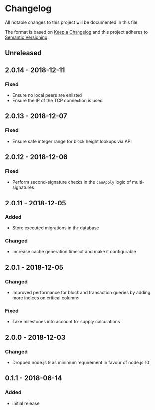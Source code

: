 # Changelog

All notable changes to this project will be documented in this file.

The format is based on [Keep a Changelog](http://keepachangelog.com/en/1.0.0/)
and this project adheres to [Semantic Versioning](http://semver.org/spec/v2.0.0.html).

## Unreleased

## 2.0.14 - 2018-12-11

### Fixed

- Ensure no local peers are enlisted
- Ensure the IP of the TCP connection is used

## 2.0.13 - 2018-12-07

### Fixed

- Ensure safe integer range for block height lookups via API

## 2.0.12 - 2018-12-06

### Fixed

- Perform second-signature checks in the `canApply` logic of multi-signatures

## 2.0.11 - 2018-12-05

### Added

- Store executed migrations in the database

### Changed

- Increase cache generation timeout and make it configurable

## 2.0.1 - 2018-12-05

### Changed

- Improved performance for block and transaction queries by adding more indices on critical columns

### Fixed

- Take milestones into account for supply calculations

## 2.0.0 - 2018-12-03

### Changed

- Dropped node.js 9 as minimum requirement in favour of node.js 10

## 0.1.1 - 2018-06-14

### Added

- initial release
